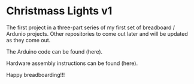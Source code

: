 # Christmass Lights v1
The first project in a three-part series of my first set of breadboard / Ardunio projects. Other repositories to come out later and will be updated as they come out.

The Arduino code can be found (here).

Hardware assembly instructions can be found (here). 

Happy breadboarding!!!
